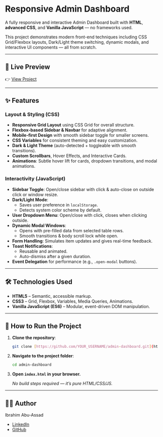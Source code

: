 # Responsive Admin Dashboard

A fully responsive and interactive Admin Dashboard built with **HTML**, **advanced CSS**, and **Vanilla JavaScript** — no frameworks used.

This project demonstrates modern front-end techniques including CSS Grid/Flexbox layouts, Dark/Light theme switching, dynamic modals, and interactive UI components — all from scratch.

---

## 🚀 Live Preview

👉 [View Project](https://ibrahim-abu-assad.github.io/admin-dashboard/)

---

## ✨ Features

### Layout & Styling (CSS)

* **Responsive Grid Layout** using CSS Grid for overall structure.
* **Flexbox-based Sidebar & Navbar** for adaptive alignment.
* **Mobile-first Design** with smooth sidebar toggle for smaller screens.
* **CSS Variables** for consistent theming and easy customization.
* **Dark & Light Theme** (auto-detected + toggleable with smooth transitions).
* **Custom Scrollbars**, Hover Effects, and Interactive Cards.
* **Animations**: Subtle hover lift for cards, dropdown transitions, and modal animations.

### Interactivity (JavaScript)

* **Sidebar Toggle**: Open/close sidebar with click & auto-close on outside click or window resize.
* **Dark/Light Mode**:
    * Saves user preference in `localStorage`.
    * Detects system color scheme by default.
* **User Dropdown Menu**: Open/close with click, closes when clicking outside.
* **Dynamic Modal Windows**:
    * Opens with pre-filled data from selected table rows.
    * Smooth transitions & body scroll lock while open.
* **Form Handling**: Simulates item updates and gives real-time feedback.
* **Toast Notifications**:
    * Reusable and animated.
    * Auto-dismiss after a given duration.
* **Event Delegation** for performance (e.g., `.open-modal` buttons).

---

## 🛠️ Technologies Used

* **HTML5** – Semantic, accessible markup.
* **CSS3** – Grid, Flexbox, Variables, Media Queries, Animations.
* **Vanilla JavaScript (ES6)** – Modular, event-driven DOM manipulation.

---

## 🚀 How to Run the Project

1.  **Clone the repository**:

    ```bash
    git clone [https://github.com/YOUR_USERNAME/admin-dashboard.git](https://github.com/YOUR_USERNAME/admin-dashboard.git)
    ```

2.  **Navigate to the project folder**:

    ```bash
    cd admin-dashboard
    ```

3.  **Open `index.html` in your browser.**

    *No build steps required — it’s pure HTML/CSS/JS.*

---

## 👨‍💻 Author

Ibrahim Abu-Assad

* [LinkedIn](https://www.linkedin.com/in/ibrahim-abu-assad-4b636b32b/)
* [GitHub](https://github.com/Ibrahim-Abu-Assad)
